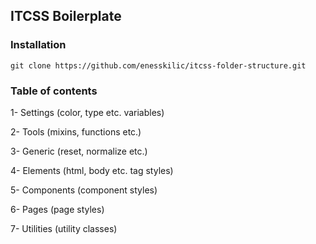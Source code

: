 ## ITCSS Boilerplate

### Installation

```
git clone https://github.com/enesskilic/itcss-folder-structure.git
```

### Table of contents
1- Settings (color, type etc. variables)

2- Tools (mixins, functions etc.)

3- Generic (reset, normalize etc.)

4- Elements (html, body etc. tag styles)

5- Components (component styles)

6- Pages (page styles)

7- Utilities (utility classes)
